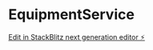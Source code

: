 # EquipmentService

[Edit in StackBlitz next generation editor ⚡️](https://stackblitz.com/~/github.com/26Janani/EquipmentService)